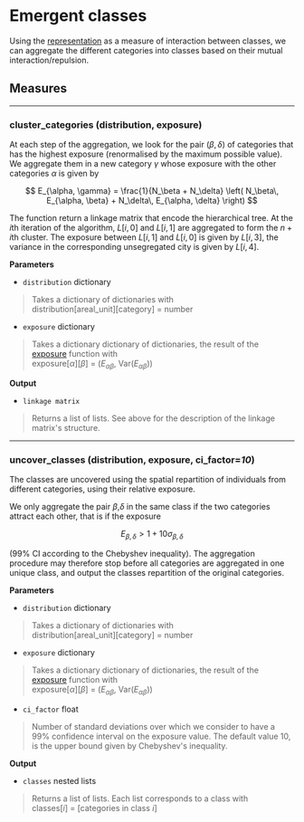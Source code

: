 # Emergent classes

Using the [representation](representation.md) as a measure of interaction
between classes, we can aggregate the different categories into classes based on
their mutual interaction/repulsion.

## Measures

----

### **cluster_categories** (distribution, exposure)

At each step of the aggregation, we look for the pair $(\beta, \delta)$ of
categories that has the highest exposure (renormalised by the maximum
possible value). We aggregate them in a new category $\gamma$ whose exposure
with the other categories $\alpha$ is given by

$$ E_{\alpha, \gamma} = \frac{1}{N_\beta + N_\delta} \left( N_\beta\,
E_{\alpha, \beta} + N_\delta\, E_{\alpha, \delta} \right)
$$

The function return a linkage matrix that encode the hierarchical tree. At the $i$th iteration of the
algorithm, $L[i,0]$ and $L[i,1]$ are aggregated to form the $n+i$th cluster. The
exposure between $L[i,1]$ and $L[i,0]$ is given by $L[i,3]$, the variance in the
corresponding unsegregated city is given by $L[i,4]$.

**Parameters**

* `distribution`  dictionary
> Takes a dictionary of dictionaries with  
> distribution[areal_unit][category] = number 
* `exposure` dictionary
> Takes a dictionary dictionary of dictionaries, the result of the
> [exposure](interaction.md) function with  
> exposure[$\alpha$][$\beta$] = ($E_{\alpha \beta}$, $\mathrm{Var}(E_{\alpha \beta})$)

**Output**

* `linkage matrix` 
> Returns a list of lists. See above for the description of the linkage matrix's
> structure.

----

### **uncover_classes** (distribution, exposure, ci_factor=*10*)

The classes are uncovered using the spatial repartition of individuals from
different categories, using their relative exposure.

We only aggregate the pair $\beta$,$\delta$  in the same class if the two categories attract each other, that is
if the exposure

$$E_{\beta, \delta} > 1 + 10 \sigma_{\beta, \delta}$$
    
($99\%$ CI according to the Chebyshev inequality). The aggregation procedure
may therefore stop before all categories are aggregated in one unique class,
and output the classes repartition of the original categories. 

**Parameters**

* `distribution`  dictionary
> Takes a dictionary of dictionaries with  
> distribution[areal_unit][category] = number 
* `exposure` dictionary
> Takes a dictionary dictionary of dictionaries, the result of the
> [exposure](interaction.md) function with  
> exposure[$\alpha$][$\beta$] = ($E_{\alpha \beta}$, $\mathrm{Var}(E_{\alpha \beta})$)
* `ci_factor` float
> Number of standard deviations over which we consider to have a $99\%$
> confidence interval on the exposure value. The default value $10$, is the
> upper bound given by Chebyshev's inequality.

**Output**

* `classes` nested lists
> Returns a list of lists. Each list corresponds to a class with  
> classes[$i$] = [categories in class $i$] 
